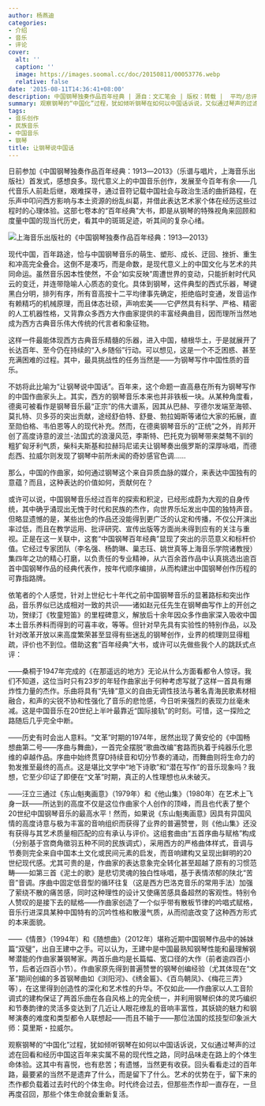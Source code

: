 ```yaml
---
author: 杨燕迪
categories:
- 介绍
- 音乐
- 评论
cover:
  alt: ''
  caption: ''
  image: https://images.soomal.cc/doc/20150811/00053776.webp
  relative: false
date: '2015-08-11T14:36:41+08:00'
description: 中国钢琴独奏作品百年经典 | 源自：文汇笔会 | 版权：转载 |  平均/总评分：10.00/10
summary: 观察钢琴的“中国化”过程，犹如倾听钢琴在如何以中国话诉说，又似通过琴声的过滤在回看和经历中国这百年来实属不易的现代性之路，同时品味走在路上的个体生命体验。这其中有喜悦，也有悲苦；有遗憾，当然更有收获。回头看看走过的百年路，最要紧的当然不是遗弃了什么，而是留下了什么……
tags:
- 音乐创作
- 民族音乐
- 中国音乐
- 钢琴
title: 让钢琴说中国话
---
```


日前参加《中国钢琴独奏作品百年经典：1913―2013》（乐谱与唱片，上海音乐出版社）首发式，感想良多。现代意义上的中国音乐创作，发展至今百年有余――几代音乐人前赴后继，艰难探寻，通过音符记载中国社会与政治生活的曲折路程，在乐声中叩问西方影响与本土资源的纷乱纠葛，并借此表达艺术家个体在经历这些过程时的心理体验。这部七卷本的“百年经典”大书，即是从钢琴的特殊视角来回顾和度量中国的现当代历史，看其中的斑斑足迹，听其间的复杂心绪。

![上海音乐出版社的《中国钢琴独奏作品百年经典：1913―2013》](https://images.soomal.cc/doc/20150811/00053775.webp)





现代中国，百年路途，恰与中国钢琴音乐的萌生、塑形、成长、迂回、挫折、重生和冲高完全叠合。这倒不是凑巧，而是命数，是现代意义上的中国文化与艺术的共同命运。虽然音乐因本性使然，不会“如实反映”周遭世界的变动，只能折射时代风云的变迁，并连带隐喻人心质态的变化。具体到钢琴，这件典型的西式乐器，琴键黑白分明，排列有序，所有音高按十二平均律事先确定，拒绝临时变通，发音运作有赖精巧的机械原理，而且体态壮硕，声响宏美――它俨然具有科学、严格、精密的人工机器性格，又背靠众多西方大作曲家提供的丰富经典曲目，因而理所当然地成为西方古典音乐伟大传统的代言者和象征物。

这样一件最能体现西方古典音乐精髓的乐器，进入中国，植根华土，于是就展开了长达百年、至今仍在持续的“入乡随俗”行动。可以想见，这是一个不乏困惑、甚至充满困难的过程。其中，最具挑战性的任务当然是――为钢琴写作中国性质的音乐。
   
不妨将此比喻为“让钢琴说中国话”。百年来，这个命题一直高悬在所有为钢琴写作的中国作曲家头上。其实，西方的钢琴音乐本来也并非铁板一块。从某种角度看，德奥可被看作是钢琴音乐最“正宗”的伟大谱系，因其从巴赫、亨德尔发端至海顿、莫扎特、贝多芬的突出贡献，途经舒伯特、舒曼、勃拉姆斯等诸位大家的拓展，直至勋伯格、韦伯恩等人的现代补充。然而，在德奥钢琴音乐的“正统”之外，肖邦开创了高度诗意的波兰-法国式的浪漫风范，李斯特、巴托克为钢琴带来桀骜不驯的粗犷匈牙利气质，柴科夫斯基和拉赫玛尼诺夫让钢琴奏出俄罗斯的深厚咏唱，而德彪西、拉威尔则发现了钢琴中前所未闻的奇妙感官色调……

那么，中国的作曲家，如何通过钢琴这个来自异质血脉的媒介，来表达中国独有的意蕴？而且，这种表达的价值如何，贡献何在？

或许可以说，中国钢琴音乐经过百年的探索和积淀，已经形成蔚为大观的自身传统，其中确乎涌现出无愧于时代和民族的杰作，向世界乐坛发出中国的独特声音。但略显遗憾的是，某些出色的作品还没能得到更广泛的认定和传播，不仅公开演出率过低，而且在教学运用、批评研究、宣传出版等方面尚未得到应有的关注与重视。正是在这一关联中，这套“中国钢琴百年经典”显现了突出的示范意义和标杆价值。它经过专家团队（李名强、杨韵琳、巢志珏、姚世真等上海音乐学院诸教授）集四年之功的精心打磨，以负责任的专业精神，从六百余首作品中认真挑选出逾百首中国钢琴作品的经典代表作，按年代顺序编排，从而构建出中国钢琴创作历程的可靠指路牌。

依笔者的个人感觉，针对上世纪七十年代之前中国钢琴音乐的显著路标和突出作品，音乐界似已达成相对一致的共识――诸如赵元任先生在钢琴曲写作上的开创之功，贺绿汀《牧童短笛》的里程碑意义，解放后十余年因众多作曲家深入吸收中国本土音乐养料而得到的可喜丰收，等等。但针对早先具有实验性的特别作品，以及针对改革开放以来高度繁荣甚至显得有些迷乱的钢琴创作，业界的梳理则显得粗疏，评价也不到位。借助这套“百年经典”大书，或许可以先做些我个人的跳跃式点评：

――桑桐于1947年完成的《在那遥远的地方》无论从什么方面看都令人惊讶。我们不知道，这位当时只有23岁的年轻作曲家出于何种考虑写就了这样一首具有爆炸性力量的杰作。乐曲将具有“先锋”意义的自由无调性技法与著名青海民歌素材相融合，和声的尖锐不协和性强化了音乐的悲怆感，今日听来强烈的表现力丝毫未减。这是中国音乐在20世纪上半叶最靠近“国际接轨”的时刻。可惜，这一探险之路随后几乎完全中断。

――历史有时会出人意料。“文革”时期的1974年，居然出现了黄安伦的《中国畅想曲第二号――序曲与舞曲》，一首完全摆脱“歌曲改编”套路而执着于纯器乐化思维的卓越作品。序曲中始终贯穿D持续音和切分节奏的涌动，而舞曲则将生命力的勃发推至最终的高点。这是堪比文学中“地下诗歌”和“潜在写作”的音乐现象吗？我想，它至少印证了即便在“文革”时期，真正的人性理想也从未破灭。

――汪立三通过《东山魁夷画意》（1979年）和《他山集》（1980年）在艺术上飞身一跃――所达到的高度不仅是这位作曲家个人创作的顶峰，而且也代表了整个20世纪中国钢琴音乐的最高水平！然而，如果说《东山魁夷画意》因具有异国风情的高度诗意与极为丰富的音响组织而获得了业界的普遍赞誉，则《他山集》还没有获得与其艺术质量相匹配的应有承认与评价。这组套曲由“五首序曲与赋格”构成（分别基于宫商角徵羽五种不同的民族调式），采用西方的严格曲体样式，音调与节奏则完全来自中国本土文化或民间元素的启发，而音响建构又呈现出鲜明的20世纪现代感。尤其可贵的是，作曲家的表达意象完全转化甚至超越了原有的习惯范畴――如第三首《泥土的歌》是悲切灵魂的独白性咏唱，基于表情浓郁的陕北“苦音”音调。序曲中固定低音型的循环往复（这是西方巴洛克音乐的常用手法）加强了萦绕不散的痛苦感，同时这种理性的设计又使痛苦感具备超然的客观性。特别令人赞叹的是接下去的赋格――作曲家创造了一个似乎带有散板节律的吟唱式赋格，音乐行进深具某种中国特有的沉吟性格和散漫气质，从而彻底改变了这种西方形式的本来面貌。

――《情景》（1994年）和《随想曲》（2012年）堪称近期中国钢琴作品中的姊妹篇“双璧”，出自王建中之手。可以认为，王建中是中国最熟知钢琴性能和最理解钢琴潜能的作曲家兼钢琴家。两首乐曲均是长篇幅、宽口径的大作（前者逾四百小节，后者近四百小节）。作曲家原先得到普遍赞誉的钢琴创编经验（尤其体现在“文革”期间创编的多首钢琴曲如《浏阳河》、《绣金匾》、《百鸟朝凤》、《梅花三弄》等），在这里得到创造性的深化和艺术性的升华。不仅如此――作曲家以人工音阶调式的建构保证了两首乐曲在各自风格上的完全统一，并利用钢琴织体的灵巧编织和节奏韵律的灵活多变达到了几近让人眼花缭乱的音响丰富性，其妖娆的魅力和钢琴演奏的难度和类型都令人联想起――而且不输于――那位法国的炫技型印象派大师：莫里斯・拉威尔。

观察钢琴的“中国化”过程，犹如倾听钢琴在如何以中国话诉说，又似通过琴声的过滤在回看和经历中国这百年来实属不易的现代性之路，同时品味走在路上的个体生命体验。这其中有喜悦，也有悲苦；有遗憾，当然更有收获。回头看看走过的百年路，最要紧的当然不是遗弃了什么，而是留下了什么。艺术的优势在于，留下来的杰作都负载着过去时代的个体生命。时代终会过去，但那些杰作却一直存在，一旦再度召回，那些个体生命就会重新复活。